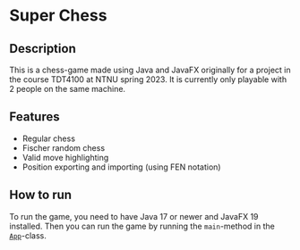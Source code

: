 # Super Chess

## Description

This is a chess-game made using Java and JavaFX originally for a project in the course TDT4100 at NTNU spring 2023. It is currently only playable with 2 people on the same machine.

## Features

- Regular chess
- Fischer random chess
- Valid move highlighting
- Position exporting and importing (using FEN notation)

## How to run

To run the game, you need to have Java 17 or newer and JavaFX 19 installed. Then you can run the game by running the `main`-method in the [`App`](src\main\java\sjakk\App.java)-class.
